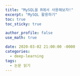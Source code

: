 ```yaml
---
title: "MySQL을 R에서 사용해보자!"
excerpt: "MySQL 활용하기"
toc: true
toc_sticky: true

author_profile: false
use_math: true

date: 2020-03-02 21:00:00 -0000
categories: 
  - deep-learning
tags:
  - 논문 읽기
---
```


<!--stackedit_data:
eyJoaXN0b3J5IjpbNzcyMDU0NTU0XX0=
-->
